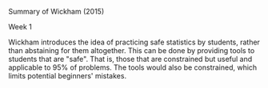 Summary of Wickham (2015)

Week 1 

Wickham introduces the idea of practicing safe statistics by students, rather than abstaining for them altogether. This can be done by providing tools to students that are "safe". That is, those that are constrained but useful and applicable to 95% of problems. The tools would also be constrained, which limits potential beginners' mistakes. 